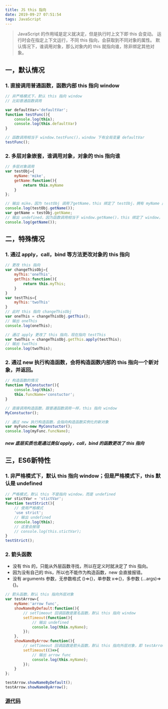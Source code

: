 ```yaml
---
title: JS this 指向
date: 2019-09-27 07:51:54
tags: JavaScript
---
```


> JavaScript 的作用域是定义就决定，但是执行时上文下即 this 会变动。
> 运行时会在指定上下文运行，不同 this 指向，会获取到不同对象的属性。
> 默认情况下，谁调用对象，那么对象内的 this 就指向谁，除非绑定其他对象。

<!-- more -->


## 一，默认情况
### 1. 直接调用普通函数，函数内部 this 指向 window
```js
// 非严格模式下，默认 this 指向 window
// 比如普通函数调用

var defaultVar='defaultVar';
function testFunc(){
	console.log(this);
	console.log(this.defaultVar)
}

// 函数调用相当于 window.testFunc()，window 下有全局变量 defaultVar
testFunc();
```
### 2. 多层对象嵌套，谁调用对象，对象的 this 指向谁
```js
// 多层对象调用
var testObj={
	myName:'mike',
	getName:function(){
		return this.myName
	}
};

// 输出 mike，因为 testObj 调用了getName，this 绑定了 testObj，拥有 myName 属性
console.log(testObj.getName());
var getName = testObj.getName;
// 输出 undefined，因为函数调用相当于 window.getName()，this 绑定了 window，而 window 没有 myName 属性
console.log(getName());

```


## 二，特殊情况
### 1. 通过 apply，call，bind 等方法更改对象的 this 指向
```js
// 更改 this 指向
var changeThisObj={
    myThis:'oneThis',
    getThis:function(){
        return this.myThis;
    }
}
var testThis={
    myThis:'twoThis'
}
// 此时 this 指向 changeThisObj
var oneThis = changeThisObj.getThis();
// 输出 oneThis
console.log(oneThis);

// 通过 apply 更改了 this 指向，现在指向 testThis
var twoThis = changeThisObj.getThis.apply(testThis);
// 输出 twoThis
console.log(twoThis);
```


### 2. 通过 new 执行构造函数，会将构造函数内部的 this 指向一个新对象，并返回。
```js
// 构造函数的情况
function MyConstuctor(){
    console.log(this);
    this.funcName='constuctor';
}

// 直接调用构造函数，跟普通函数调用一样，this 指向 window
MyConstuctor();

// 通过 new 执行构造函数，会指向构造函数实例化的新对象
var myFunc=new MyConstuctor();
console.log(myFunc.funcName);
```

##### new 底层实质也是通过类似 apply，call，bind 的函数更改了 this 指向


## 三，ES6新特性

### 1. 非严格模式下，默认 this 指向 window；但是严格模式下，this 默认是 undefined
```js
// 严格模式，默认 this 不是指向 window，而是 undefined
var stictVar = 'stictVar';
function testStrict(){
	// 使用严格模式
    'use strict';
    // 输出 undefined
    console.log(this);
    // 这里会报错
    // console.log(this.stictVar);
}
testStrict();

```

### 2. 箭头函数
- 没有 this 的，只能从外层函数寻找，所以在定义时就决定了 this 指向。
- 因为没有自己的 this，所以也不能作为构造函数，new 会直接报错。
- 没有 arguments 参数，无参数格式 ()=>{}，单参数 x=>{}，多参数 (...args)=>{}。

```js
// 箭头函数，默认 this 指向外层对象
var testArrow={
    myName:'arrow func',
    showNameByDefault:function(){
        // setTimeout 回调函数是匿名函数，默认 this 指向 window
        setTimeout(function(){
            // 输出 undefined
            console.log(this.myName);
        });
    },
    showNameByArrow:function(){
        // setTimeout 回调函数是箭头函数，默认 this 指向外层对象，即 testArrow
        setTimeout(()=>{
            // 输出 arrow func
            console.log(this.myName);
        });
    }
};

testArrow.showNameByDefault();
testArrow.showNameByArrow();

```

### [源代码](/example/js/this-point.html)

